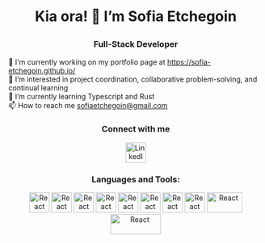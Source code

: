 # <p align="center"><strong> Kia ora! 👋 I’m Sofia Etchegoin</strong><br></p>

### <p align="center">Full-Stack Developer</p>

🔭 I'm currently working on my portfolio page at https://sofia-etchegoin.github.io/<br>
👀 I’m interested in project coordination, collaborative problem-solving, and continual learning<br>
🌱 I’m currently learning Typescript and Rust<br>
📫 How to reach me sofiaetchegoin@gmail.com


### <p align="center"> Connect with me</p>
<p align="center"><a href="https://www.linkedin.com/in/sofia-etchegoin-094417220/"><img src="https://cdn1.iconfinder.com/data/icons/logotypes/32/circle-linkedin-512.png" alt="LinkedIn" width="40" height="40"></a></p>


### <p align="center"> Languages and Tools:</p>
<p align="center">
<a href="https://react.dev/">
  <img src="https://www.svgrepo.com/show/452092/react.svg" alt="React" width="40" height="40"></a>
  <a href="https://www.javascript.com/">
  <img src="https://cdn-icons-png.flaticon.com/512/5968/5968292.png" alt="React" width="40" height="40"></a>
  <a href="https://www.w3schools.com/html/">
  <img src="https://cdn-icons-png.flaticon.com/512/919/919827.png" alt="React" width="40" height="40"></a>
<a href="https://www.w3schools.com/css/">
  <img src="https://cdn-icons-png.flaticon.com/512/919/919826.png" alt="React" width="40" height="40"></a>
<a href="https://www.typescriptlang.org/">
  <img src="https://cdn-icons-png.flaticon.com/512/5968/5968381.png" alt="React" width="40" height="40"></a>
<a href="https://git-scm.com/">
  <img src="https://upload.wikimedia.org/wikipedia/commons/thumb/3/3f/Git_icon.svg/1200px-Git_icon.svg.png" alt="React" width="40" height="40"></a>
<a href="https://jestjs.io/">
  <img src="https://static-00.iconduck.com/assets.00/file-type-jest-icon-1854x2048-2w6gjixc.png" alt="React" width="40" height="40"></a>
<a href="https://nodejs.org/en">
  <img src="https://cdn-icons-png.flaticon.com/512/919/919825.png" alt="React" width="40" height="40"></a>
<a href="https://expressjs.com/">
  <img src="https://www.vectorlogo.zone/logos/expressjs/expressjs-ar21.png" alt="React" width="70" height="40"></a>
<a href="https://www.sqlite.org/index.html">
  <img src="https://static-00.iconduck.com/assets.00/sqlite-icon-2048x909-7nkrc3bm.png" alt="React" width="100" height="40">
</a>
</p>
